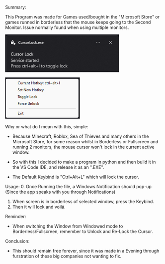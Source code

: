 Summary:

This Program was made for Games used/bought in the "Microsoft Store" or games runned in borderless that the mouse keeps going to the Second Monitor.
Issue normally found when using multiple monitors.

![Launching](https://github.com/ChillaxBro/CursorLock/blob/main/Used%20to%20make%20App/ImagesIgnore/StartingEXE.png)

![Options](https://github.com/ChillaxBro/CursorLock/blob/main/Used%20to%20make%20App/ImagesIgnore/RightClicking%20In%20Background%20App.png)

Why or what do I mean with this, simple:
- Because Minecraft, Roblox, Sea of Thieves and many others in the Microsoft Store, for some reason whilst in Borderless or Fullscreen and running 2 monitors, the mouse cursor won't lock in the current active window.
- So with this I decided to make a program in python and then build it in the VS Code IDE, and release it as an ".EXE".

- The Default Keybind is "Ctrl+Alt+L" which will lock the cursor.

Usage:
0. Once Running the file, a Windows Notification should pop-up (Since the app speaks with you through Notifications)
1. When screen is in borderless of selected window, press the Keybind.
2. Then it will lock and voilá.

Reminder:
- When switching the Window from Windowed mode to Borderless/Fullscreen, remember to Unlock and Re-Lock the Cursor.

Conclusion:
- This should remain free forever, since it was made in a Evening through furstration of these big companies not wanting to fix.
